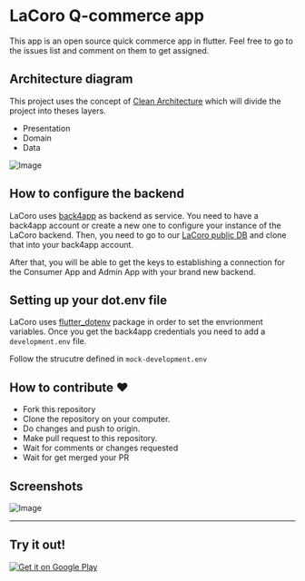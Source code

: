 # LaCoro Q-commerce app

This app is an open source quick commerce app in flutter. 
Feel free to go to the issues list and comment on them to get assigned.

## Architecture diagram

This project uses the concept of [Clean Architecture](https://blog.cleancoder.com/uncle-bob/2012/08/13/the-clean-architecture.html) which will divide the project into theses layers.

- Presentation
- Domain
- Data

![Image](https://github.com/LaCoro/ConsumerFlutterApp/blob/master/screens/lacoro_consumer_arch.png?raw=true)

## How to configure the backend

LaCoro uses [back4app](https://www.back4app.com/) as backend as service. You need to have a back4app account or create a new one to configure your instance of the LaCoro backend. Then, you need to go to our [LaCoro public DB](https://www.back4app.com/database/admin7/lacoro) and clone that into your back4app account.

After that, you will be able to get the keys to establishing a connection for the Consumer App and Admin App with your brand new backend.

## Setting up your dot.env file
LaCoro uses [flutter_dotenv](https://pub.dev/packages/flutter_dotenv) package in order to set the envrionment variables.
Once you get the back4app credentials you need to add a `development.env` file.

Follow the strucutre defined in `mock-development.env`

## How to contribute ❤️
* Fork this repository
* Clone the repository on your computer.
* Do changes and push to origin.
* Make pull request to this repository.
* Wait for comments or changes requested
* Wait for get merged your PR
 
## Screenshots 
![Image](https://github.com/LaCoro/ConsumerFlutterApp/blob/master/screens/lacoro_consumer_screenshots.png?raw=true)

---
## Try it out!
<a href='https://play.google.com/store/apps/details?id=co.lacoro.consumer'><img alt='Get it on Google Play' src='https://play.google.com/intl/en_us/badges/static/images/badges/en_badge_web_generic.png'/></a>




